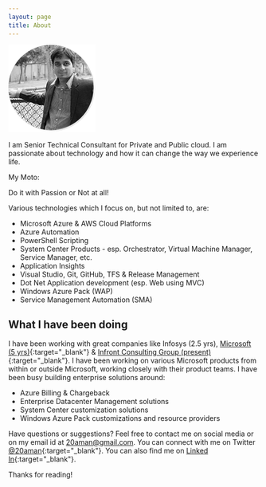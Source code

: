 ```yaml
---
layout: page
title: About
---
```

![This was taken during fall 2015.](/assets/AmanSharma175by175.png)

I am Senior Technical Consultant for Private and Public cloud. I am passionate about technology and how it can change the way we experience life. 

My Moto:
<p class="message">
  Do it with Passion or Not at all!
</p>

Various technologies which I focus on, but not limited to, are:

* Microsoft Azure & AWS Cloud Platforms
* Azure Automation
* PowerShell Scripting
* System Center Products - esp. Orchestrator, Virtual Machine Manager, Service Manager, etc.
* Application Insights
* Visual Studio, Git, GitHub, TFS & Release Management
* Dot Net Application development (esp. Web using MVC)
* Windows Azure Pack (WAP)
* Service Management Automation (SMA)


## What I have been doing

I have been working with great companies like Infosys (2.5 yrs), [Microsoft (5 yrs)](http://www.microsoft.com){:target="_blank"} & [Infront Consulting Group (present)](http://www.infrontconsulting.com/){:target="_blank"}. I have been working on various Microsoft products from within or outside Microsoft, working closely with their product teams. I have been busy building enterprise solutions around:

* Azure Billing & Chargeback
* Enterprise Datacenter Management solutions
* System Center customization solutions
* Windows Azure Pack customizations and resource providers


Have questions or suggestions? Feel free to contact me on social media or on my email id at [20aman@gmail.com](mailto:20aman@gmail.com?subject=HarvestingClouds). You can connect with me on Twitter [@20aman](https://twitter.com/20aman){:target="_blank"}. You can also find me on [Linked In](https://www.linkedin.com/in/20aman){:target="_blank"}.

Thanks for reading!
